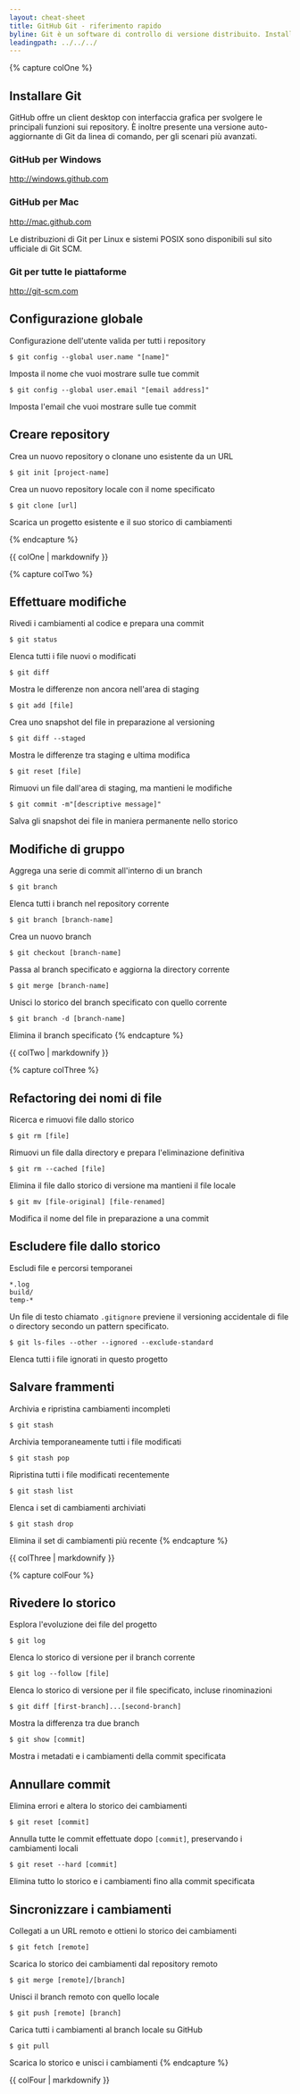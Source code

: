 ```yaml
---
layout: cheat-sheet
title: GitHub Git - riferimento rapido
byline: Git è un software di controllo di versione distribuito. Installando Git sul tuo PC è possibile facilitare le operazioni su GitHub. Questo documento è un riferimento rapido per i comandi Git più usati.
leadingpath: ../../../
---
```


{% capture colOne %}
## Installare Git
GitHub offre un client desktop con interfaccia grafica per svolgere le principali funzioni sui repository. È inoltre presente una versione auto-aggiornante di Git da linea di comando, per gli scenari più avanzati.

### GitHub per Windows
http://windows.github.com

### GitHub per Mac
http://mac.github.com

Le distribuzioni di Git per Linux e sistemi POSIX sono disponibili sul sito ufficiale di Git SCM.

### Git per tutte le piattaforme
http://git-scm.com

## Configurazione globale
Configurazione dell'utente valida per tutti i repository

```$ git config --global user.name "[name]"```

Imposta il nome che vuoi mostrare sulle tue commit


```$ git config --global user.email "[email address]"```

Imposta l'email che vuoi mostrare sulle tue commit


## Creare repository
Crea un nuovo repository o clonane uno esistente da un URL


```$ git init [project-name]```

Crea un nuovo repository locale con il nome specificato


```$ git clone [url]```

Scarica un progetto esistente e il suo storico di cambiamenti

{% endcapture %}
<div class="col-md-6">
{{ colOne | markdownify }}
</div>


{% capture colTwo %}

## Effettuare modifiche
Rivedi i cambiamenti al codice e prepara una commit


```$ git status```

Elenca tutti i file nuovi o modificati


```$ git diff```

Mostra le differenze non ancora nell'area di staging


```$ git add [file]```

Crea uno snapshot del file in preparazione al versioning


```$ git diff --staged```

Mostra le differenze tra staging e ultima modifica


```$ git reset [file]```

Rimuovi un file dall'area di staging, ma mantieni le modifiche


```$ git commit -m"[descriptive message]"```

Salva gli snapshot dei file in maniera permanente nello storico

## Modifiche di gruppo
Aggrega una serie di commit all'interno di un branch


```$ git branch```

Elenca tutti i branch nel repository corrente


```$ git branch [branch-name]```

Crea un nuovo branch


```$ git checkout [branch-name]```

Passa al branch specificato e aggiorna la directory corrente


```$ git merge [branch-name]```

Unisci lo storico del branch specificato con quello corrente


```$ git branch -d [branch-name]```

Elimina il branch specificato
{% endcapture %}
<div class="col-md-6">
{{ colTwo | markdownify }}
</div>
<div class="clearfix"></div>

{% capture colThree %}
## Refactoring dei nomi di file
Ricerca e rimuovi file dallo storico


```$ git rm [file]```

Rimuovi un file dalla directory e prepara l'eliminazione definitiva


```$ git rm --cached [file]```

Elimina il file dallo storico di versione ma mantieni il file locale


```$ git mv [file-original] [file-renamed]```

Modifica il nome del file in preparazione a una commit

## Escludere file dallo storico
Escludi file e percorsi temporanei

```
*.log
build/
temp-*
```

Un file di testo chiamato `.gitignore` previene il versioning accidentale di file o directory secondo un pattern specificato.


```$ git ls-files --other --ignored --exclude-standard```

Elenca tutti i file ignorati in questo progetto

## Salvare frammenti
Archivia e ripristina cambiamenti incompleti


```$ git stash```

Archivia temporaneamente tutti i file modificati


```$ git stash pop```

Ripristina tutti i file modificati recentemente


```$ git stash list```

Elenca i set di cambiamenti archiviati


```$ git stash drop```

Elimina il set di cambiamenti più recente
{% endcapture %}
<div class="col-md-6">
{{ colThree | markdownify }}
</div>

{% capture colFour %}
## Rivedere lo storico
Esplora l'evoluzione dei file del progetto


```$ git log```

Elenca lo storico di versione per il branch corrente


```$ git log --follow [file]```

Elenca lo storico di versione per il file specificato, incluse rinominazioni


```$ git diff [first-branch]...[second-branch]```

Mostra la differenza tra due branch


```$ git show [commit]```

Mostra i metadati e i cambiamenti della commit specificata

## Annullare commit
Elimina errori e altera lo storico dei cambiamenti


```$ git reset [commit]```

Annulla tutte le commit effettuate dopo `[commit]`, preservando i cambiamenti locali


```$ git reset --hard [commit]```

Elimina tutto lo storico e i cambiamenti fino alla commit specificata

## Sincronizzare i cambiamenti
Collegati a un URL remoto e ottieni lo storico dei cambiamenti


```$ git fetch [remote]```

Scarica lo storico dei cambiamenti dal repository remoto


```$ git merge [remote]/[branch]```

Unisci il branch remoto con quello locale


```$ git push [remote] [branch]```

Carica tutti i cambiamenti al branch locale su GitHub


```$ git pull```

Scarica lo storico e unisci i cambiamenti
{% endcapture %}
<div class="col-md-6">
{{ colFour | markdownify }}
</div>
